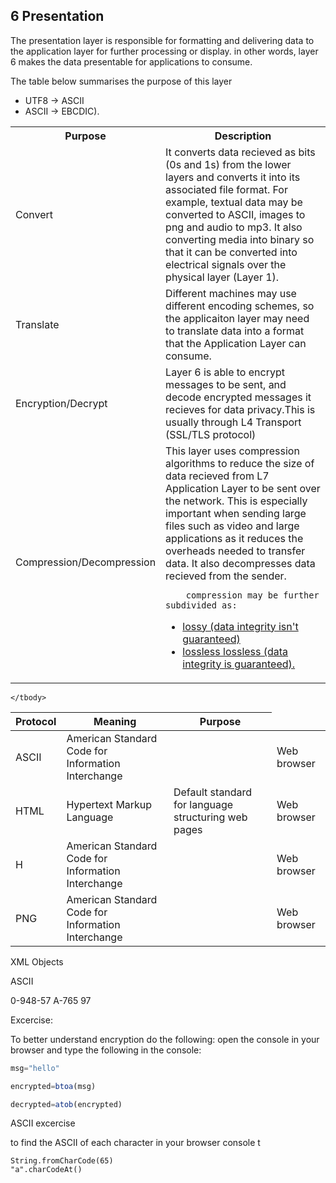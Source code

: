 ## 6 Presentation
The presentation layer is responsible for formatting and delivering data to the application layer for further processing or display. in other words, layer 6 makes the data presentable for applications to consume. 

The table below summarises the purpose of this layer

<table>
	<tr>
		<th>Purpose</th>
		<th>Description</th>
	</tr>
	<tr>
		<td>Convert</td>
		<td>It converts data recieved as bits (0s and 1s)  from the lower layers and converts it into its associated file format. For example, textual data may be converted to ASCII, images to png and audio to mp3.  It also converting media into binary so that it can be converted into electrical signals over the physical layer (Layer 1).
		</td>
	</tr>
	<tr>
		<td>Translate</td>
		<td>Different machines may use different encoding schemes, so the applicaiton layer may need to translate data into a format that the Application Layer can consume. 
		</td>
<ul>
	<li>UTF8 -> ASCII </li>
	<li>ASCII -> EBCDIC).</li>
</ul>	
</td>
	</tr>
	<tr>
		<td>Encryption/Decrypt</td>
		<td>
		Layer 6 is able to encrypt messages to be sent, and decode encrypted messages it recieves for data privacy.This is usually through L4 Transport (SSL/TLS protocol)
		</td>
	</tr>
	<tr>
		<td>Compression/Decompression</td>
		<td>This layer uses <a hre="">compression algorithms</a> to reduce the size of data recieved from L7 Application Layer to be sent over the network. This is especially important when sending large files such as video and large applications as it reduces the overheads needed to transfer data. It also decompresses data recieved from the sender. 

		compression may be further subdivided as:

<ul>
	<li>
		<a href="">lossy (data integrity isn't guaranteed)</a>
	</li>
	<li>
		<a href="">lossless lossless (data integrity is guaranteed).</a>
	</li>
</ul>		

</td>
	</tr>
</table>



<table>
	<thead>
		<tr>
			<th>Protocol</th>
			<th>Meaning</th>
			<th>Purpose</th>
		</tr>
	</thead>
	<tbody>
		<tr>
			<td>ASCII</td>
			<td>American Standard Code for Information Interchange</td>
			<td></td>
			<td>Web browser</td>
		</tr>
		<tr>
			<td>HTML</td>
			<td>Hypertext Markup Language</td>
			<td>Default standard for language structuring web pages</td>
			<td>Web browser</td>
		</tr>
		<tr>
			<td>H</td>
			<td>American Standard Code for Information Interchange</td>
			<td></td>
			<td>Web browser</td>
		</tr>
		<tr>
			<td>PNG</td>
			<td>American Standard Code for Information Interchange</td>
			<td></td>
			<td>Web browser</td>
		</tr>
		
		
	</tbody>
</table>

XML
Objects

ASCII 
<td>0-9</td><td>48-57</td>
<td>A-7</td><td>65</td>
<td></td><td>97</td>


Excercise:

To better understand encryption do the following:
open the console in your browser and type the following in the console:

```js
msg="hello"

encrypted=btoa(msg)

decrypted=atob(encrypted)

```



ASCII excercise

to find the ASCII of each character in your browser console t

```
String.fromCharCode(65)
"a".charCodeAt()
```

